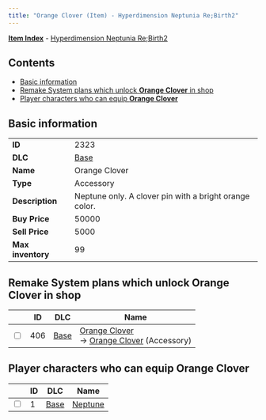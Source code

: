 ```yaml
---
title: "Orange Clover (Item) - Hyperdimension Neptunia Re;Birth2"
---
```


[**Item Index**](/neptunia/rb2/item/index.html) - [Hyperdimension Neptunia Re;Birth2](/neptunia/rb2)

## Contents

- [Basic information](#basic-information)
- [Remake System plans which unlock **Orange Clover** in shop](#remake-system-plans-which-unlock-orange-clover-in-shop)
- [Player characters who can equip **Orange Clover**](#player-characters-who-can-equip-orange-clover)

## Basic information

|   |   |
| -- | -- |
| **ID** | 2323 |
| **DLC** | [Base](/neptunia/rb2/dlc/0-base.html) |
| **Name** | Orange Clover |
| **Type** | Accessory |
| **Description** | Neptune only. A clover pin with a bright orange color. |
| **Buy Price** | 50000 |
| **Sell Price** | 5000 |
| **Max inventory** | 99 |

## Remake System plans which unlock **Orange Clover** in shop

|    | ID | DLC | Name |
| -- | -- | --- | ---- |
| <input type="checkbox" id="rb2-remake-0-406" class="trackbox" /> | 406 | [Base](/neptunia/rb2/dlc/0-base.html) | [Orange Clover](/neptunia/rb2/remake/0-406-orange-clover.html)<br />→ [Orange Clover](/neptunia/rb2/item/0-2323-orange-clover.html) (Accessory) |

## Player characters who can equip **Orange Clover**

|    | ID | DLC | Name |
| -- | -- | --- | ---- |
| <input type="checkbox" id="rb2-player-0-1" class="trackbox" /> | 1 | [Base](/neptunia/rb2/dlc/0-base.html) | [Neptune](/neptunia/rb2/player/0-1-neptune.html) |